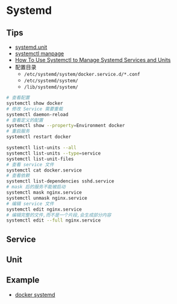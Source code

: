 # Systemd


## Tips

* [systemd.unit](https://www.freedesktop.org/software/systemd/man/systemd.unit.html)
* [systemctl manpage](https://www.freedesktop.org/software/systemd/man/systemctl.html)
* [How To Use Systemctl to Manage Systemd Services and Units](https://www.digitalocean.com/community/tutorials/how-to-use-systemctl-to-manage-systemd-services-and-units)
* 配置目录
  * `/etc/systemd/system/docker.service.d/*.conf`
  * `/etc/systemd/system/`
  * `/lib/systemd/system/`


```bash
# 查看配置
systemctl show docker
# 修改 Service 需要重载
systemctl daemon-reload
# 查看定义的配置
systemctl show --property=Environment docker
# 重启服务
systemctl restart docker

systemctl list-units --all
systemctl list-units --type=service
systemctl list-unit-files
# 查看 service 文件
systemctl cat docker.service
# 查看依赖
systemctl list-dependencies sshd.service
# mask 后的服务不能被启动
systemctl mask nginx.service
systemctl unmask nginx.service
# 编辑 service 文件
systemctl edit nginx.service
# 编辑完整的文件,而不是一个片段,会生成部分内容
systemctl edit --full nginx.service
```

## Service

## Unit

## Example
* [docker systemd](https://github.com/docker/docker/blob/master/contrib/init/systemd/)
